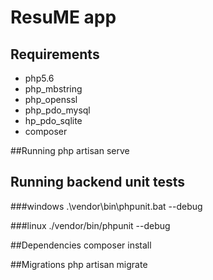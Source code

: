 # ResuME app
## Requirements

* php5.6
* php_mbstring
* php_openssl
* php_pdo_mysql
* hp_pdo_sqlite
* composer

##Running
    php artisan serve

## Running backend unit tests

###windows
    .\vendor\bin\phpunit.bat --debug

###linux
    ./vendor/bin/phpunit --debug

##Dependencies
    composer install

##Migrations
    php artisan migrate
